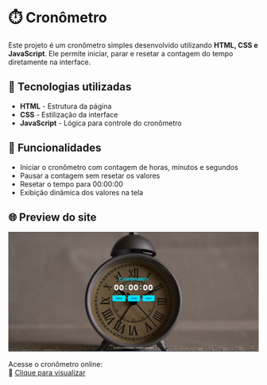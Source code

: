 # ⏱️ Cronômetro

Este projeto é um cronômetro simples desenvolvido utilizando **HTML, CSS e JavaScript**. Ele permite iniciar, parar e resetar a contagem do tempo diretamente na interface.

## 🚀 Tecnologias utilizadas

- **HTML** - Estrutura da página
- **CSS** - Estilização da interface
- **JavaScript** - Lógica para controle do cronômetro

## 📌 Funcionalidades

- Iniciar o cronômetro com contagem de horas, minutos e segundos
- Pausar a contagem sem resetar os valores
- Resetar o tempo para 00:00:00
- Exibição dinâmica dos valores na tela

## 🌐 Preview do site

<img src= "./assets/preview-site.png" alt= "preview-site"> 

Acesse o cronômetro online:  
🔗 [Clique para visualizar]([https://seu-usuario.github.io/nome-do-repositorio/](https://danielmartins22.github.io/Cronometro/))


